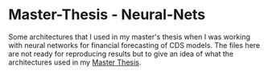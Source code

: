 # Master-Thesis - Neural-Nets
Some architectures that I used in my master's thesis when I was working with neural networks for financial forecasting of CDS models. The files here are not ready for reproducing results but to give an idea of what the architectures used in my [Master Thesis](https://drive.google.com/file/d/1AkVFyHie_r76Cfi2RNKb09H3stw_h_FE/view?usp=sharing).
